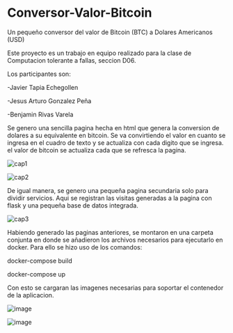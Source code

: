 # Conversor-Valor-Bitcoin
Un pequeño conversor del valor de Bitcoin (BTC) a Dolares Americanos (USD)

Este proyecto es un trabajo en equipo realizado para la clase de Computacion tolerante a fallas, seccion D06.

Los participantes son:

  -Javier Tapia Echegollen
  
  -Jesus Arturo Gonzalez Peña
  
  -Benjamin Rivas Varela
  
Se genero una sencilla pagina hecha en html que genera la conversion de dolares a su equivalente en bitcoin. Se va convirtiendo el valor en cuanto se ingresa en el cuadro de texto y se actualiza con cada digito que se ingresa. el valor de bitcoin se actualiza cada que se refresca la pagina.

![cap1](https://user-images.githubusercontent.com/86432373/144897806-d80cfc33-1c2b-4199-b416-a9cb9c6b245f.png)

![cap2](https://user-images.githubusercontent.com/86432373/144898026-b252e2a7-4101-439f-9dee-e0bb4af9ef3d.png)

De igual manera, se genero una pequeña pagina secundaria solo para dividir servicios. Aqui se registran las visitas generadas a la pagina con flask y una pequeña base de datos integrada.

![cap3](https://user-images.githubusercontent.com/86432373/144898187-106f2c05-b08c-49e4-9f58-e0f4decef7d6.png)

Habiendo generado las paginas anteriores, se montaron en una carpeta conjunta en donde se añadieron los archivos necesarios para ejecutarlo en docker. Para ello se hizo uso de los comandos:
  
  docker-compose build
  
  docker-compose up
  
Con esto se cargaran las imagenes necesarias para soportar el contenedor de la aplicacion.
  
![image](https://user-images.githubusercontent.com/86432373/144899781-6d15a57a-bb34-47e2-a62b-23b6c128199a.png)

![image](https://user-images.githubusercontent.com/86432373/144899822-dee9b216-9f1c-487a-9ccf-80c66ea38410.png)
